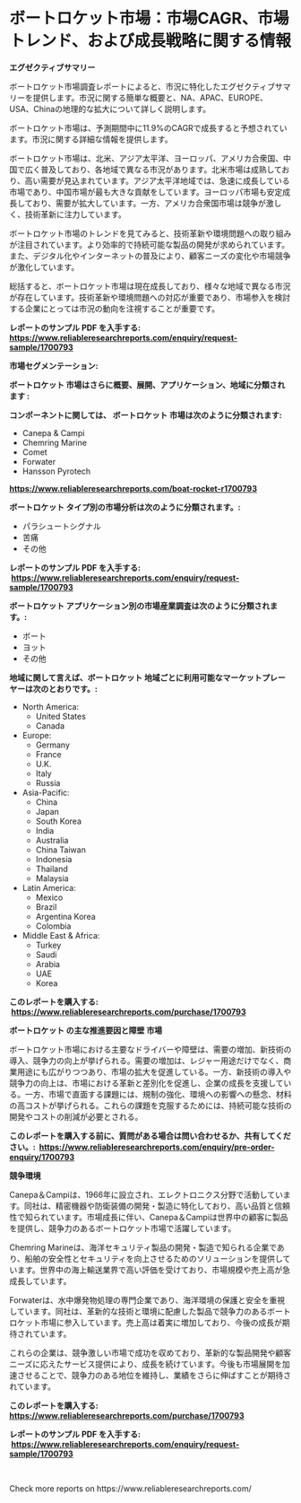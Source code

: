 <p><h1>ボートロケット市場：市場CAGR、市場トレンド、および成長戦略に関する情報</h1></p><p><strong>エグゼクティブサマリー</strong></p>
<p><p>ボートロケット市場調査レポートによると、市況に特化したエグゼクティブサマリーを提供します。市況に関する簡単な概要と、NA、APAC、EUROPE、USA、Chinaの地理的な拡大について詳しく説明します。</p><p>ボートロケット市場は、予測期間中に11.9%のCAGRで成長すると予想されています。市況に関する詳細な情報を提供します。</p><p>ボートロケット市場は、北米、アジア太平洋、ヨーロッパ、アメリカ合衆国、中国で広く普及しており、各地域で異なる市況があります。北米市場は成熟しており、高い需要が見込まれています。アジア太平洋地域では、急速に成長している市場であり、中国市場が最も大きな貢献をしています。ヨーロッパ市場も安定成長しており、需要が拡大しています。一方、アメリカ合衆国市場は競争が激しく、技術革新に注力しています。</p><p>ボートロケット市場のトレンドを見てみると、技術革新や環境問題への取り組みが注目されています。より効率的で持続可能な製品の開発が求められています。また、デジタル化やインターネットの普及により、顧客ニーズの変化や市場競争が激化しています。</p><p>総括すると、ボートロケット市場は現在成長しており、様々な地域で異なる市況が存在しています。技術革新や環境問題への対応が重要であり、市場参入を検討する企業にとっては市況の動向を注視することが重要です。</p></p>
<p><strong>レポートのサンプル PDF を入手する: <a href="https://www.reliableresearchreports.com/enquiry/request-sample/1700793">https://www.reliableresearchreports.com/enquiry/request-sample/1700793</a></strong></p>
<p><strong>市場セグメンテーション:</strong></p>
<p><strong> ボートロケット 市場はさらに概要、展開、アプリケーション、地域に分類されます :</strong></p>
<p><strong>コンポーネントに関しては、 ボートロケット 市場は次のように分類されます: &nbsp;</strong></p>
<p><ul><li>Canepa & Campi</li><li>Chemring Marine</li><li>Comet</li><li>Forwater</li><li>Hansson Pyrotech</li></ul></p>
<p><strong><a href="https://www.reliableresearchreports.com/boat-rocket-r1700793">https://www.reliableresearchreports.com/boat-rocket-r1700793</a></strong></p>
<p><strong> ボートロケット タイプ別の市場分析は次のように分類されます。:</strong></p>
<p><ul><li>パラシュートシグナル</li><li>苦痛</li><li>その他</li></ul></p>
<p><strong>レポートのサンプル PDF を入手する: &nbsp;<a href="https://www.reliableresearchreports.com/enquiry/request-sample/1700793">https://www.reliableresearchreports.com/enquiry/request-sample/1700793</a></strong></p>
<p><strong> ボートロケット アプリケーション別の市場産業調査は次のように分類されます。:</strong></p>
<p><ul><li>ボート</li><li>ヨット</li><li>その他</li></ul></p>
<p><strong>地域に関して言えば、ボートロケット 地域ごとに利用可能なマーケットプレーヤーは次のとおりです。:</strong></p>
<p><ul>
    <li>
        North America:
        <ul>
            <li>United States</li>
            <li>Canada</li>
        </ul>
    </li>
    <li>
        Europe:
        <ul>
            <li>Germany</li>
            <li>France</li>
            <li>U.K.</li>
            <li>Italy</li>
            <li>Russia</li>
        </ul>
    </li>
    <li>
        Asia-Pacific:
        <ul>
            <li>China</li>
            <li>Japan</li>
            <li>South Korea</li>
            <li>India</li>
            <li>Australia</li>
            <li>China Taiwan</li>
            <li>Indonesia</li>
            <li>Thailand</li>
            <li>Malaysia</li>
        </ul>
    </li>
    <li>
        Latin America:
        <ul>
            <li>Mexico</li>
            <li>Brazil</li>
            <li>Argentina Korea</li>
            <li>Colombia</li>
        </ul>
    </li>
    <li>
        Middle East & Africa:
        <ul>
            <li>Turkey</li>
            <li>Saudi</li>
            <li>Arabia</li>
            <li>UAE</li>
            <li>Korea</li>
        </ul>
    </li>
    </ul></p>
<p><strong>このレポートを購入する: &nbsp;<a href="https://www.reliableresearchreports.com/purchase/1700793">https://www.reliableresearchreports.com/purchase/1700793</a></strong></p>
<p><strong>ボートロケット の主な推進要因と障壁 市場</strong></p>
<p><p>ボートロケット市場における主要なドライバーや障壁は、需要の増加、新技術の導入、競争力の向上が挙げられる。需要の増加は、レジャー用途だけでなく、商業用途にも広がりつつあり、市場の拡大を促進している。一方、新技術の導入や競争力の向上は、市場における革新と差別化を促進し、企業の成長を支援している。一方、市場で直面する課題には、規制の強化、環境への影響への懸念、材料の高コストが挙げられる。これらの課題を克服するためには、持続可能な技術の開発やコストの削減が必要とされる。</p></p>
<p><strong>このレポートを購入する前に、質問がある場合は問い合わせるか、共有してください。:&nbsp; <a href="https://www.reliableresearchreports.com/enquiry/pre-order-enquiry/1700793">https://www.reliableresearchreports.com/enquiry/pre-order-enquiry/1700793</a></strong></p>
<p><strong>競争環境</strong></p>
<p><p>Canepa＆Campiは、1966年に設立され、エレクトロニクス分野で活動しています。同社は、精密機器や防衛装備の開発・製造に特化しており、高い品質と信頼性で知られています。市場成長に伴い、Canepa＆Campiは世界中の顧客に製品を提供し、競争力のあるボートロケット市場で活躍しています。</p><p>Chemring Marineは、海洋セキュリティ製品の開発・製造で知られる企業であり、船舶の安全性とセキュリティを向上させるためのソリューションを提供しています。世界中の海上輸送業界で高い評価を受けており、市場規模や売上高が急成長しています。</p><p>Forwaterは、水中爆発物処理の専門企業であり、海洋環境の保護と安全を重視しています。同社は、革新的な技術と環境に配慮した製品で競争力のあるボートロケット市場に参入しています。売上高は着実に増加しており、今後の成長が期待されています。</p><p>これらの企業は、競争激しい市場で成功を収めており、革新的な製品開発や顧客ニーズに応えたサービス提供により、成長を続けています。今後も市場展開を加速させることで、競争力のある地位を維持し、業績をさらに伸ばすことが期待されています。</p></p>
<p><strong>このレポートを購入する: &nbsp; <a href="https://www.reliableresearchreports.com/purchase/1700793">https://www.reliableresearchreports.com/purchase/1700793</a></strong></p>
<p><strong>レポートのサンプル PDF を入手する: &nbsp;<a href="https://www.reliableresearchreports.com/enquiry/request-sample/1700793">https://www.reliableresearchreports.com/enquiry/request-sample/1700793</a></strong><strong></strong></p>
<p>&nbsp;</p>
<p>Check more reports on https://www.reliableresearchreports.com/</p>